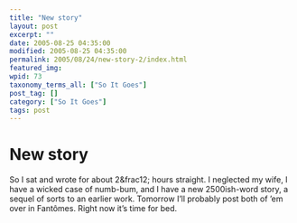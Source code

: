 ```yaml
---
title: "New story"
layout: post
excerpt: ""
date: 2005-08-25 04:35:00
modified: 2005-08-25 04:35:00
permalink: 2005/08/24/new-story-2/index.html
featured_img: 
wpid: 73
taxonomy_terms_all: ["So It Goes"]
post_tag: []
category: ["So It Goes"]
tags: post
---
```


# New story

So I sat and wrote for about 2&amp;frac12; hours straight. I neglected my wife, I have a wicked case of numb-bum, and I have a new 2500ish-word story, a sequel of sorts to an earlier work. Tomorrow I’ll probably post both of ’em over in Fantômes. Right now it’s time for bed.